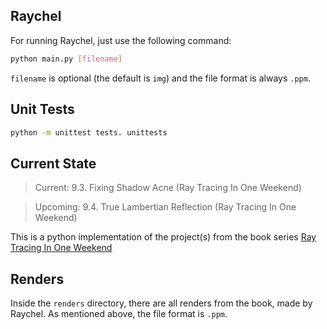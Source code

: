## Raychel

For running Raychel, just use the following command:
```bash
python main.py [filename]
```
`filename` is optional (the default is `img`) and the file format is always `.ppm`.

## Unit Tests

```bash
python -m unittest tests. unittests
```

## Current State

> Current: 9.3. Fixing Shadow Acne (Ray Tracing In One Weekend)

> Upcoming: 9.4. True Lambertian Reflection (Ray Tracing In One Weekend)

This is a python implementation of the project(s) from the book series [Ray Tracing In One Weekend](https://raytracing.github.io)

## Renders

Inside the `renders` directory, there are all renders from the book, made by Raychel. As mentioned above, the file format is `.ppm`.
